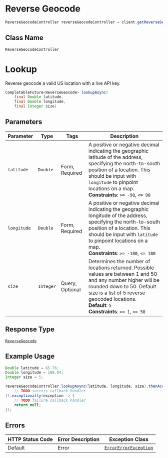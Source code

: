 # Reverse Geocode

```java
ReverseGeocodeController reverseGeocodeController = client.getReverseGeocodeController();
```

## Class Name

`ReverseGeocodeController`


# Lookup

Reverse geocode a valid US location with a live API key.

```java
CompletableFuture<ReverseGeocode> lookupAsync(
    final Double latitude,
    final Double longitude,
    final Integer size)
```

## Parameters

| Parameter | Type | Tags | Description |
|  --- | --- | --- | --- |
| `latitude` | `Double` | Form, Required | A positive or negative decimal indicating the geographic latitude of the address, specifying the north-to-south position of a location. This should be input with `longitude` to pinpoint locations on a map.<br>**Constraints**: `>= -90`, `<= 90` |
| `longitude` | `Double` | Form, Required | A positive or negative decimal indicating the geographic longitude of the address, specifying the north-to-south position of a location. This should be input with `latitude` to pinpoint locations on a map.<br>**Constraints**: `>= -180`, `<= 180` |
| `size` | `Integer` | Query, Optional | Determines the number of locations returned. Possible values are between 1 and 50 and any number higher will be rounded down to 50. Default size is a list of 5 reverse geocoded locations.<br>**Default**: `5`<br>**Constraints**: `>= 1`, `<= 50` |

## Response Type

[`ReverseGeocode`](/doc/models/reverse-geocode.md)

## Example Usage

```java
Double latitude = 65.76;
Double longitude = 188.04;
Integer size = 5;

reverseGeocodeController.lookupAsync(latitude, longitude, size).thenAccept(result -> {
    // TODO success callback handler
}).exceptionally(exception -> {
    // TODO failure callback handler
    return null;
});
```

## Errors

| HTTP Status Code | Error Description | Exception Class |
|  --- | --- | --- |
| Default | Error | [`ErrorErrorException`](/doc/models/error-error-exception.md) |

